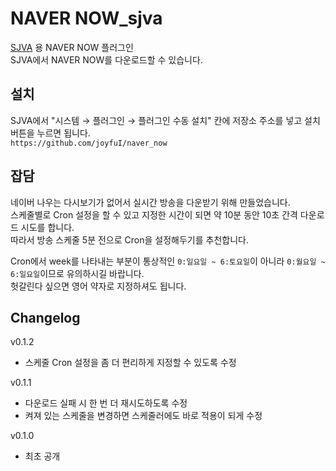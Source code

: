 # NAVER NOW_sjva
[SJVA](https://sjva.me/) 용 NAVER NOW 플러그인  
SJVA에서 NAVER NOW를 다운로드할 수 있습니다.

## 설치
SJVA에서 "시스템 → 플러그인 → 플러그인 수동 설치" 칸에 저장소 주소를 넣고 설치 버튼을 누르면 됩니다.  
`https://github.com/joyfuI/naver_now`

## 잡담
네이버 나우는 다시보기가 없어서 실시간 방송을 다운받기 위해 만들었습니다.  
스케줄별로 Cron 설정을 할 수 있고 지정한 시간이 되면 약 10분 동안 10초 간격 다운로드 시도를 합니다.  
따라서 방송 스케줄 5분 전으로 Cron을 설정해두기를 추천합니다.

Cron에서 week를 나타내는 부분이 통상적인 `0:일요일 ~ 6:토요일`이 아니라 `0:월요일 ~ 6:일요일`이므로 유의하시길 바랍니다.  
헛갈린다 싶으면 영어 약자로 지정하셔도 됩니다.

## Changelog
v0.1.2
* 스케줄 Cron 설정을 좀 더 편리하게 지정할 수 있도록 수정

v0.1.1
* 다운로드 실패 시 한 번 더 재시도하도록 수정
* 켜져 있는 스케줄을 변경하면 스케줄러에도 바로 적용이 되게 수정

v0.1.0
* 최초 공개
